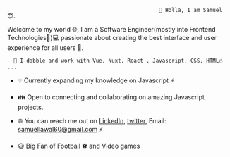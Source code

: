                                                     👋 Holla, I am Samuel 😇.
   
   Welcome to my world 🌐, I am a Software Engineer(mostly into Frontend Technologies🤭)💻 passionate about creating the best interface and user experience for all users 🌈.
    
    - 🚀 I dabble and work with Vue, Nuxt, React , Javascript, CSS, HTML🔥 ...
   
   - 💡 Currently expanding my knowledge on Javascript ⚡
   
   - 👪 Open to connecting and collaborating on amazing Javascript projects.
   
   - 🌐 You can reach me out on [LinkedIn](https://www.linkedin.com/in/samuellawal/), [twitter](https://mobile.twitter.com/t4__toyo), Email: samuellawal60@gmail.com ⚡
   
   - 😃 Big Fan of Football ⚽ and Video games
